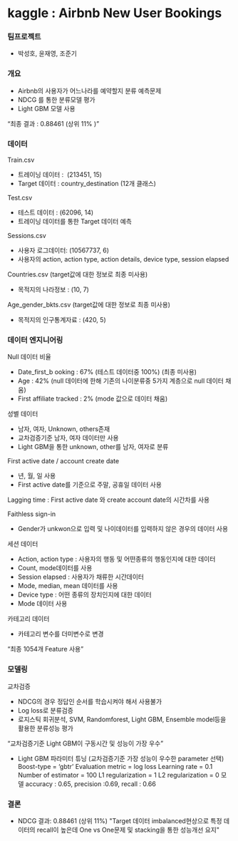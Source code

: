 # kaggle : Airbnb New User Bookings

### 팀프로젝트

- 박성호, 윤재영, 조준기

### 개요

- Airbnb의 사용자가 어느나라를 예약할지 분류 예측문제
- NDCG 를 통한 분류모델 평가
- Light GBM 모델 사용

“최종 결과 : 0.88461 (상위 11% )”

### 데이터

Train.csv
- 트레이닝 데이터 : ​ (213451, 15)
- Target 데이터 : country_destination (12개 클래스)

Test.csv
- 테스트 데이터 : (62096, 14)
- 트레이닝 데이터를 통한 Target 데이터 예측

Sessions.csv
- 사용자 로그데이터: (10567737, 6)
- 사용자의 action, action type, action details, device type, session elapsed

Countries.csv (target값에 대한 정보로 최종 미사용)
- 목적지의 나라정보 : (10, 7)

Age_gender_bkts.csv (target값에 대한 정보로 최종 미사용)
- 목적지의 인구통계자료 : (420, 5)

### 데이터 엔지니어링

Null 데이터 비율
- Date_first_b​ ooking : 67% (테스트 데이터중 100%) (최종 미사용)
- Age : 42% (null 데이터에 한해 기존의 나이분류중 5가지 계층으로 null 데이터 채움)
- First affiliate tracked : 2% (mode 값으로 데이터 채움)

성별 데이터
- 남자, 여자, Unknown, others존재
- 교차검증기준 남자, 여자 데이터만 사용
- Light GBM을 통한 unknown, other를 남자, 여자로 분류

First active date / account create date
- 년, 월, 일 사용
- First active date를 기준으로 주말, 공휴일 데이터 사용

Lagging time : First active date 와 create account date의 시간차를 사용

Faithless sign-in
- Gender가 unkwon으로 입력 및 나이데이터를 입력하지 않은 경우의 데이터 사용

세션 데이터
- Action, action type : 사용자의 행동 및 어떤종류의 행동인지에 대한 데이터
- Count, mode데이터를 사용
- Session elapsed : 사용자가 채류한 시간데이터
- Mode, median, mean 데이터를 사용
- Device type : 어떤 종류의 장치인지에 대한 데이터
- Mode 데이터 사용

카테고리 데이터
- 카테고리 변수를 더미변수로 변경

“최종 1054개 Feature 사용”

### 모델링

교차검증

- NDCG의 경우 정답인 순서를 학습시켜야 해서 사용불가
- Log loss로 분류검증
- 로지스틱 회귀분석, SVM, Randomforest, Light GBM, Ensemble model등을 활용한 분류성능 평가

“교차검증기준 Light GBM이 구동시간 및 성능이 가장 우수”

- Light GBM 파라미터 튜닝 (교차검증기준 가장 성능이 우수한 parameter 선택)
Boost-type = ‘gbtr’
Evaluation metric = log loss
Learning rate = 0.1
Number of estimator = 100
L1 regularization = 1
L2 regularization = 0
모델 accuracy : 0.65, precision :0.69, recall : 0.66

### 결론
- NDCG 결과: 0.88461 (상위 11%)
"Target 데이터 imbalanced현상으로 특정 데이터의 recall이 높은데 One vs
One문제 및 stacking을 통한 성능개선 요지"

